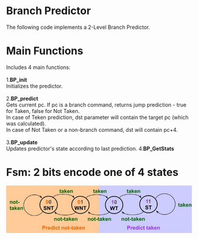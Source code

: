 # Branch Predictor
The following code implements a 2-Level Branch Predictor. <br /> 

# Main Functions
Includes 4 main functions:<br /><br />
1.**BP_init** <br />
Initializes the predictor.<br /><br />
2.**BP_predict** <br />
Gets current pc. If pc is a branch command, returns jump prediction - true for Taken, false for Not Taken. <br />
In case of Teken prediction, dst parameter will contain the target pc (which was calculated).<br />
In case of Not Taken or a non-branch command, dst will contain pc+4.<br /><br />
3.**BP_update**<br />
Updates predictor's state according to last prediction.
4.**BP_GetStats**<br />

# Fsm: 2 bits encode one of 4 states
<img src="https://github.com/noimoshe/Branch-Predictor/blob/main/fsmStates.JPG">
